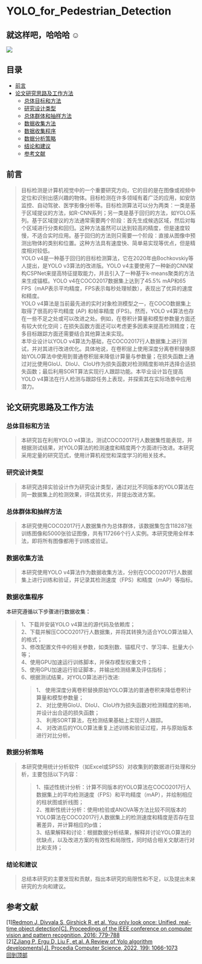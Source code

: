 # YOLO_for_Pedestrian_Detection  

## **就这样吧，哈哈哈**	:relaxed:  

![](https://img.shields.io/badge/author-Picaun-orange)

## 目录  
 - [前言](#前言)
 - [论文研究思路及工作方法](#论文研究思路及工作方法)
    - [总体目标和方法](#总体目标和方法)
    - [研究设计类型](#研究设计类型)
    - [总体群体和抽样方法](#总体群体和抽样方法)
    - [数据收集方法](#数据收集方法)
    - [数据收集程序](#数据收集程序)
    - [数据分析策略](#数据分析策略)
    - [结论和建议](#结论和建议)
    - [参考文献](#参考文献)
    
## 前言  
>目标检测是计算机视觉中的一个重要研究方向，它的目的是在图像或视频中定位和识别出感兴趣的物体。目标检测在许多领域有着广泛的应用，如安防监控、自动驾驶、医学影像分析等。目标检测算法可以分为两类：一类是基于区域提议的方法，如R-CNN系列；另一类是基于回归的方法，如YOLO系列。基于区域提议的方法通常需要两个阶段：首先生成候选区域，然后对每个区域进行分类和回归。这种方法虽然可以达到较高的精度，但是速度较慢，不适合实时应用。基于回归的方法则只需要一个阶段：直接从图像中预测出物体的类别和位置。这种方法具有速度快、简单易实现等优点，但是精度相对较低。  
YOLO v4是一种基于回归的目标检测算法，它在2020年由Bochkovskiy等人提出，是YOLO v3算法的改进版。YOLO v4主要使用了一种新的CNN架构CSPNet来提高特征提取能力，并且引入了一种基于k-means聚类的方法来生成锚框。YOLO v4在COCO2017数据集上达到了45.5% mAP和65 FPS（mAP表示平均精度，FPS表示每秒处理帧数），表现出了优异的速度和精度。  
YOLO v4算法是当前最先进的实时对象检测模型之一，在COCO数据集上取得了很高的平均精度 (AP) 和帧率精度 (FPS)。然而，YOLO v4算法也存在一些不足之处或可以改进之处。例如，在卷积计算量和模型参数量方面还有较大优化空间；在损失函数方面还可以考虑更多因素来提高检测精度；在多目标跟踪方面还需要结合其他算法来实现。  
本毕业设计以YOLO v4算法为基础，在COCO2017行人数据集上进行测试，并对其进行改进优化。具体地说，在卷积层上使用深度分离卷积替换原始YOLO算法中使用到普通卷积层来降低计算量与参数量；在损失函数上通过对比使用GIoU、DIoU、CIoU作为损失函数对检测精度影响并选择合适损失函数；最后利用SORT算法实现行人跟踪功能。本毕业设计旨在提高YOLO v4算法在行人检测与跟踪任务上表现，并探索其在实际场景中应用潜力。

## 论文研究思路及工作方法  
### 总体目标和方法  
>本研究旨在利用YOLO v4算法，测试COCO2017行人数据集性能表现，并根据测试结果，对YOLO算法的检测速度和精度两个方面进行改进。本研究采用定量的研究范式，使用计算机视觉和深度学习的相关技术。  

### 研究设计类型  
>本研究选择实验设计作为研究设计类型，通过对比不同版本的YOLO算法在同一数据集上的检测效果，评估其优劣，并提出改进方案。  

### 总体群体和抽样方法  
>本研究使用COCO2017行人数据集作为总体群体，该数据集包含118287张训练图像和5000张验证图像，共有117266个行人实例。本研究使用全样本法，即将所有图像都用于训练或验证。  

### 数据收集方法  
>本研究使用YOLO v4算法作为数据收集方法，分别在COCO2017行人数据集上进行训练和验证，并记录其检测速度（FPS）和精度（mAP）等指标。  

### 数据收集程序  
本研究遵循以下步骤进行数据收集：  
>1、下载并安装YOLO v4算法的源代码及依赖库；  
2、下载并解压COCO2017行人数据集，并将其转换为适合YOLO算法输入的格式；  
3、修改配置文件中的相关参数，如类别数、锚框尺寸、学习率、批量大小等；  
4、使用GPU加速运行训练脚本，并保存模型权重文件；  
5、使用GPU加速运行验证脚本，并输出检测结果及评估指标；  
6、根据测试结果，对YOLO算法进行改进:  
>>1、 使用深度分离卷积替换原始YOLO算法的普通卷积来降低卷积计算量和模型参数量；  
2、 对比使用GIoU、DIoU、CIoU作为损失函数对检测精度的影响，并设计出合适的损失函数；  
3、 利用SORT算法，在检测结果基础上实现行人跟踪。  
4、 对改进后的YOLO算法重复上述训练和验证过程，并与原始版本进行对比分析。  

### 数据分析策略  
>本研究使用统计分析软件（如Excel或SPSS）对收集到的数据进行处理和分析，主要包括以下内容：  
>>1、描述性统计分析：计算不同版本的YOLO算法在COCO2017行人数据集上的平均检测速度（FPS）和平均精度（mAP），并绘制相应的柱状图或折线图；  
2、推断性统计分析：使用t检验或ANOVA等方法比较不同版本的YOLO算法在COCO2017行人数据集上的检测速度和精度是否存在显著差异，并计算相应的p值；  
3、结果解释和讨论：根据数据分析结果，解释并讨论YOLO算法的优缺点，以及改进方案的有效性和局限性，同时结合相关文献进行对比和支持；  

### 结论和建议  
>总结本研究的主要发现和贡献，指出本研究的局限性和不足，以及提出未来研究的方向和建议。  

## 参考文献
[1][Redmon J, Divvala S, Girshick R, et al. You only look once: Unified, real-time object detection[C]. Proceedings of the IEEE conference on computer vision and pattern recognition, 2016: 779-788](https://arxiv.org/pdf/1506.02640.pdf "You only look once: Unified, real-time object detection")  
[2][ZJiang P, Ergu D, Liu F, et al. A Review of Yolo algorithm developments[J]. Procedia Computer Science, 2022, 199: 1066-1073](https://pdf.sciencedirectassets.com/280203/1-s2.0-S1877050922X00021/1-s2.0-S1877050922001363/main.pdf?X-Amz-Security-Token=IQoJb3JpZ2luX2VjENf%2F%2F%2F%2F%2F%2F%2F%2F%2F%2FwEaCXVzLWVhc3QtMSJHMEUCIQDb5remvZVhCZc5XSYxKtjRzEf0XjWztUpobNypmO3oAwIgD%2BVubCdQRyMyjbZpfRfa5%2ByPmVWYcT4fsTYPqn5YEigqvAUIkP%2F%2F%2F%2F%2F%2F%2F%2F%2F%2FARAFGgwwNTkwMDM1NDY4NjUiDGd%2BtUPcT7sJuNBAlSqQBV0RBxWdeH%2BNiwxWXo8VcLflNW7halzr2PHgG6Epmi%2BKkncm9aN1yhcs%2FjW%2FvXT%2FtGRUvox6CCHfTmHfHL7QXoa9aUSQQh6rY%2BFy3nJs1UETs57vNlkEQr%2Bk%2FrQ67tppNoQO8IlEtCPjJrIx0UCZqsISblnXUVGW5aeVZy4RPAOHFNShSrGuChSRtj1rJFa8pQwVUI%2FdACxye2rN04gXwmZDxTsL7d3%2Bdb7pQHRZjsDkH7QMkePzCeHndVXMXN5E1Is7uCTWfRUGGVwC1HZPZBCmM6AIn1%2B4X0UXSGTk8WTmurJ3oqxEJfs1lTOCYcTNqmMeavxUi1QDvgfMNKKWIU2K7sGlSVhQZkmAZ5o8%2B23Wlr6xgnsOiRai8LvZdBuaNbRze%2Fg3VOL%2FU6qyDBoxoTmAGOJ0iGJuCLAdx1hVfwoKGg3QbTm18yfZ9MmR7hecPHDlFHjz2JdoJsYKgV4LZQybBsrWFVGMf08uw0KW3%2BQUhOhXYU2UeCLz%2FWyunaRiGg28lWxqkrEyDvmxEzO8iJH0egebMfKt5Eaulma1gDnLdU1Nc%2Fj%2BXLJIV9I1mKOtXSnb3nVwWUmz1W1CNSIWTZaFBCkEW8mnYEKsVThvHKtMRn7YKyDUSW9a0128jnH82Np25FXNO5VVYwMyEBmC4qVRY5vCgFgd1ruwEk0EXFX%2BVWQVkVnTtgoAj3UCnGvt0FU13Qbdv6z6LQ8%2Fv24MVoT6yc0jC6KhaJz0FvhyyrREY1hVX42xW8YuRYi5Jd7leN%2FF9u8q9D6rIX42ADiluMorTgh%2FVesTCMhcdwOE5CwQCPNp74R4sGIiLyUOojfJUobBi92huzog%2BTfP1GVPqZbLpxwaHB2yujlcGaLAGcO2MJGfsqAGOrEB3ijHFB0YTmvlfxYfBPyCVm%2F%2F9d4ZKltJfObOiuGxI0Dx3HWVXCfGulkKS3S%2FFy3%2BPtSP3XNyXQ2rMRu1AjbwQ28i8gxu%2BNI3lsvwgORd3K6v2yvabc%2Buuhvyufv50%2BzhObGxvAwA9Myb4owLaJU7NlrhTyXAqh6gbVRe%2FiaDyt6UVlCZCKpueLPysCiiiX5ZINzWLCJfmpOo7YerLadrJgajykehkuzNmLvTBR3UdVr6&X-Amz-Algorithm=AWS4-HMAC-SHA256&X-Amz-Date=20230311T152442Z&X-Amz-SignedHeaders=host&X-Amz-Expires=300&X-Amz-Credential=ASIAQ3PHCVTYSVHIXWWH%2F20230311%2Fus-east-1%2Fs3%2Faws4_request&X-Amz-Signature=6bf0de080caf585677d943ef22725c7c8b558108ab307c68e61d455bc984b48b&hash=945591910a8141c899f1b5c3ef5e86f1c43b153f6987426fc368e4ad60529360&host=68042c943591013ac2b2430a89b270f6af2c76d8dfd086a07176afe7c76c2c61&pii=S1877050922001363&tid=spdf-d58c47a6-6ae4-43c3-99a9-53baf1f63ebc&sid=24a04356791ad14c3a1b3c445ba161d7573agxrqa&type=client&tsoh=d3d3LnNjaWVuY2VkaXJlY3QuY29t&ua=0f115705535a060b5407&rr=7a64ce4f1cc62efd&cc=us "A Review of Yolo algorithm developments[J]. Procedia Computer Science")  
[回到顶部](#readme)